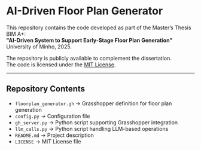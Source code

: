 # AI-Driven Floor Plan Generator  

This repository contains the code developed as part of the Master’s Thesis BIM A+:  
**"AI-Driven System to Support Early-Stage Floor Plan Generation"**  
University of Minho, 2025.  

The repository is publicly available to complement the dissertation.  
The code is licensed under the [MIT License](LICENSE).  

---

## Repository Contents  

- `floorplan_generator.gh` → Grasshopper definition for floor plan generation  
- `config.py` → Configuration file  
- `gh_server.py` → Python script supporting Grasshopper integration  
- `llm_calls.py` → Python script handling LLM-based operations  
- `README.md` → Project description  
- `LICENSE` → MIT License file   




